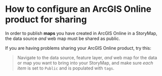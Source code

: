 # How to configure an ArcGIS Online product for sharing

In order to publish **maps** you have created in ArcGIS Online in a StoryMap, the data source *and* web map must be shared as public.

If you are having problems sharing your ArcGIS Online product, try this:

> Navigate to the data source, feature layer, *and* web map for the data or map you want to bring into your StoryMap, and make sure *each item* is set to `Public` and is populated with `tags`. 

